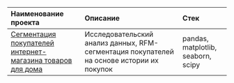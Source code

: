 | Наименование проекта  | Описание  | Стек    |
| :---    | :----    | :---     |
| [Сегментация покупателей интернет-магазина товаров для дома](https://github.com/kudarya/Portfolio/blob/main/Segmentation/Segmentation_RFM.ipynb)    | Исследовательский анализ данных, RFM-сегментация покупателей на основе истории их покупок   |  pandas, matplotlib, seaborn, scipy  |
